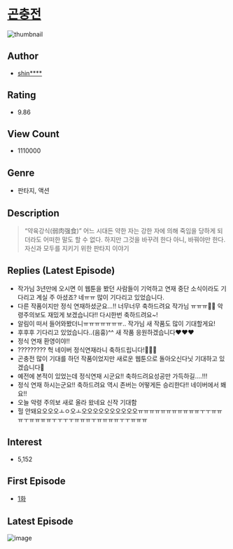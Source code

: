 # [곤충전](https://comic.naver.com/bestChallenge/list?titleId=645202)
![thumbnail](https://image-comic.pstatic.net/user_contents_data/challenge_comic/2015/01/10/284959/thumbnail_title_shinhanjoo0_065857_.jpg)

## Author
- [shin****](https://comic.naver.com/artistTitle?id=284959)

## Rating
- 9.86

## View Count
- 1110000

## Genre
- 판타지, 액션

## Description
> “약육강식(弱肉强食)” 어느 시대든 약한 자는 강한 자에 의해 죽임을 당하게 되더라도 어떠한 말도 할 수 없다. 하지만 그것을 바꾸려 한다 아니, 바꿔야만 한다. 자신과 모두를 지키기 위한 판타지 이야기

## Replies (Latest Episode)
- 작가님 3년만에 오시면 이 웹툰을 봤던 사람들이 기억하고 연재 중단 소식이라도 기다리고 계실 주 아셨죠? 네ㅠㅠ 많이 기다리고 있었습니다.
- 다른 작품이지만 정식 연재하셨군요...!! 너무너무 축하드려요 작가님 ㅠㅠㅠ🥳🥳 악령주의보도 재밌게 보겠습니다!! 다시한번 축하드려요~!
- 알림이 떠서 들어와봤더니ㅠㅠㅠㅠㅠㅠㅠ.. 작가님 새 작품도 많이 기대할게요!
- 후후후 기다리고 있었습니다..(음흉)^^ 새 작품 응원하겠습니다♥♥♥
- 정식 연재 환영이야!!
- ????????? 헉 네이버 정식연재라니 축하드립니다!🎉🎉🎉
- 곤충전 많이 기대를 하던 작품이었지만 새로운 웹툰으로 돌아오신다닛 기대하고 있겠습니다🥳
- 예전에 본적이 있었는데 정식연재 시군요!! 축하드려요성공만 가득하길....!!!
- 정식 연재 하시는군요!! 축하드려요 역시 존버는 어떻게든 승리한다!! 네이버에서 봬요!!
- 오늘 악령 주의보 새로 올라 왔네요 신작 기대함
- 헐 안돼요오오오ㅗㅇ오ㅗ오오오오오오오오오오ㅠㅠㅠㅠㅠㅠㅠㅠㅠㅠㅠㅜㅜㅠㅠㅠㅜㅠㅠㅠㅠㅜㅜㅜㅜㅠㅠㅠㅜㅠㅠㅠㅠㅜㅜㅠㅠㅠ

## Interest
- 5,152

## First Episode
- [1화](https://comic.naver.com/bestChallenge/detail?titleId=645202&no=3)

## Latest Episode
![image](https://image-comic.pstatic.net/user_contents_data/challenge_comic/2020/10/07/284959/upload_3630855900806799921.jpeg)
